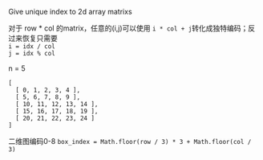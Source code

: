 Give unique index to 2d array matrixs

对于 row * col 的matrix，任意的(i,j)可以使用 `i * col + j`转化成独特编码；反过来恢复只需要  
`i = idx / col`   
`j = idx % col`


n = 5
```
[
  [ 0, 1, 2, 3, 4 ],
  [ 5, 6, 7, 8, 9 ],
  [ 10, 11, 12, 13, 14 ],
  [ 15, 16, 17, 18, 19 ],
  [ 20, 21, 22, 23, 24 ]
]
```


二维图编码0-8
`box_index = Math.floor(row / 3) * 3 + Math.floor(col / 3)`